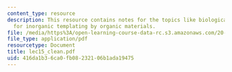 ```yaml
---
content_type: resource
description: This resource contains notes for the topics like biological strategies
  for inorganic templating by organic materials.
file: /media/https%3A/open-learning-course-data-rc.s3.amazonaws.com/20-462j-molecular-principles-of-biomaterials-spring-2006/416da1b36ca0fb08232106b1ada19475_lec15_clean.pdf
file_type: application/pdf
resourcetype: Document
title: lec15_clean.pdf
uid: 416da1b3-6ca0-fb08-2321-06b1ada19475
---
```

